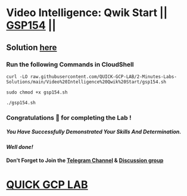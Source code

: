 # Video Intelligence: Qwik Start || [GSP154](https://www.cloudskillsboost.google/focuses/603?parent=catalog) ||

## Solution [here](https://youtu.be/GEGu_Gc1HAw)

### Run the following Commands in CloudShell

```
curl -LO raw.githubusercontent.com/QUICK-GCP-LAB/2-Minutes-Labs-Solutions/main/Video%20Intelligence%20Qwik%20Start/gsp154.sh

sudo chmod +x gsp154.sh

./gsp154.sh
```

### Congratulations 🎉 for completing the Lab !

##### *You Have Successfully Demonstrated Your Skills And Determination.*

#### *Well done!*

#### Don't Forget to Join the [Telegram Channel](https://t.me/QuickGcpLab) & [Discussion group](https://t.me/QuickGcpLabChats)

# [QUICK GCP LAB](https://www.youtube.com/@quickgcplab)
